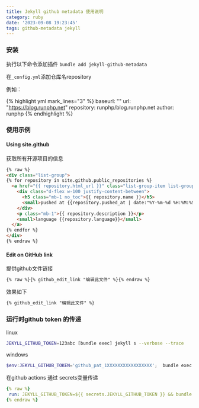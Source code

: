```yaml
---
title: Jekyll github metadata 使用说明
category: ruby
date: '2023-09-08 19:23:45'
tags: github-metadata jekyll
---
```


### 安装
执行以下命令添加插件
`bundle add jekyll-github-metadata`

在`_config.yml`添加仓库名repository

例如：

{% highlight yml mark_lines="3" %}
baseurl: ""
url: "https://blog.runphp.net"
repository: runphp/blog.runphp.net
author: runphp
{% endhighlight %}

###  使用示例

#### Using site.github

获取所有开源项目的信息
```html
{% raw %}
<div class="list-group">
{% for repository in site.github.public_repositories %}
  <a href="{{ repository.html_url }}" class="list-group-item list-group-item-action" aria-current="true">
    <div class="d-flex w-100 justify-content-between">
      <h5 class="mb-1 no_toc">{{ repository.name }}</h5>
      <small>pushed at {{repository.pushed_at | date:"%Y-%m-%d %H:%M:%S"}}</small>
    </div>
    <p class="mb-1">{{ repository.description }}</p>
    <small>language {{repository.language}}</small>
  </a>
{% endfor %}
</div>
{% endraw %}
```

#### Edit on GitHub link

提供github文件链接


```html
{% raw %}{% github_edit_link "编辑此文件" %}{% endraw %}
```

效果如下

```html
{% github_edit_link "编辑此文件" %}
```


### 运行时github token 的传递

linux

```sh
JEKYLL_GITHUB_TOKEN=123abc [bundle exec] jekyll s --verbose --trace
```

windows 

```powershell
$env:JEKYLL_GITHUB_TOKEN='github_pat_1XXXXXXXXXXXXXXXXX';  bundle exec jekyll s --verbose --trace
```

在github actions 通过 secrets变量传递

```yml
{% raw %}
 run: JEKYLL_GITHUB_TOKEN=${{ secrets.JEKYLL_GITHUB_TOKEN }} && bundle exec jekyll build --verbose --trace
{% endraw %}
```